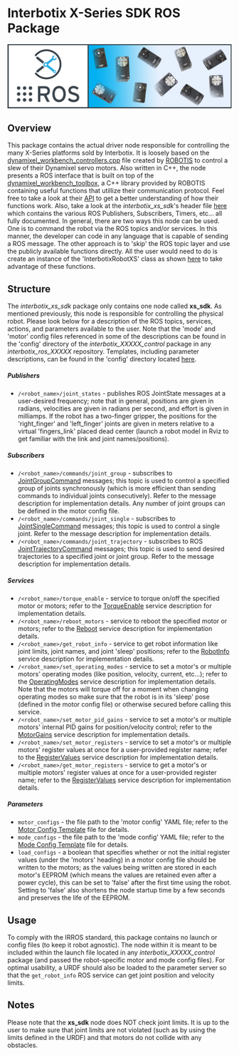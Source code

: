 # Interbotix X-Series SDK ROS Package
![xs_sdk_banner](images/xs_sdk_banner.png)

## Overview
This package contains the actual driver node responsible for controlling the many X-Series platforms sold by Interbotix. It is loosely based on the [dynamixel_workbench_controllers.cpp](https://github.com/ROBOTIS-GIT/dynamixel-workbench/blob/master/dynamixel_workbench_controllers/src/dynamixel_workbench_controllers.cpp) file created by [ROBOTIS](http://www.robotis.us/) to control a slew of their Dynamixel servo motors. Also written in C++, the node presents a ROS interface that is built on top of the [dynamixel_workbench_toolbox](https://github.com/ROBOTIS-GIT/dynamixel-workbench/tree/master/dynamixel_workbench_toolbox), a C++ library provided by ROBOTIS containing useful functions that utillize their communication protocol. Feel free to take a look at their [API](http://emanual.robotis.com/docs/en/software/dynamixel/dynamixel_workbench/#api-references) to get a better understanding of how their functions work. Also, take a look at the *interbotix_xs_sdk*'s header file [here](include/interbotix_xs_sdk/xs_sdk_obj.h) which contains the various ROS Publishers, Subscribers, Timers, etc... all fully documented. In general, there are two ways this node can be used. One is to command the robot via the ROS topics and/or services. In this manner, the developer can code in any language that is capable of sending a ROS message. The other approach is to 'skip' the ROS topic layer and use the publicly available functions directly. All the user would need to do is create an instance of the 'InterbotixRobotXS' class as shown [here](src/xs_sdk.cpp) to take advantage of these functions.

## Structure

The *interbotix_xs_sdk* package only contains one node called **xs_sdk**. As mentioned previously, this node is responsible for controlling the physical robot. Please look below for a description of the ROS topics, services, actions, and parameters available to the user. Note that the 'mode' and 'motor' config files referenced in some of the descriptions can be found in the 'config' directory of the *interbotix_XXXXX_control* package in any *interbotix_ros_XXXXX* repository. Templates, including parameter descriptions, can be found in the 'config' directory located [here](config/).

##### Publishers
- `/<robot_name>/joint_states` - publishes ROS JointState messages at a user-desired frequency; note that in general, positions are given in radians, velocities are given in radians per second, and effort is given in milliamps. If the robot has a two-finger gripper, the positions for the 'right_finger' and 'left_finger' joints are given in meters relative to a virtual 'fingers_link' placed dead center (launch a robot model in Rviz to get familiar with the link and joint names/positions).

##### Subscribers
- `/<robot_name>/commands/joint_group` - subscribes to [JointGroupCommand](msg/JointGroupCommand.msg) messages; this topic is used to control a specified group of joints synchronously (which is more efficient than sending commands to individual joints consecutively). Refer to the message description for implementation details. Any number of joint groups can be defined in the motor config file.
- `/<robot_name>/commands/joint_single` - subscribes to [JointSingleCommand](msg/JointSingleCommand.msg) messages; this topic is used to control a single joint. Refer to the message description for implementation details.
- `/<robot_name>/commands/joint_trajectory` - subscribes to ROS [JointTrajectoryCommand](msg/JointTrajectoryCommand.msg) messages; this topic is used to send desired trajectories to a specified joint or joint group. Refer to the message description for implementation details.

##### Services
- `/<robot_name>/torque_enable` - service to torque on/off the specified motor or motors; refer to the [TorqueEnable](srv/TorqueEnable.srv) service description for implementation details.
- `/<robot_name>/reboot_motors` - service to reboot the specified motor or motors; refer to the [Reboot](srv/Reboot.srv) service description for implementation details.
- `/<robot_name>/get_robot_info` - service to get robot information like joint limits, joint names, and joint 'sleep' positions; refer to the [RobotInfo](srv/RobotInfo.srv) service description for implementation details.
- `/<robot_name>/set_operating_modes` - service to set a motor's or multiple motors' operating modes (like position, velocity, current, etc...); refer to the [OperatingModes](srv/OperatingModes.srv) service description for implementation details. Note that the motors will torque off for a moment when changing operating modes so make sure that the robot is in its 'sleep' pose (defined in the motor config file) or otherwise secured before calling this service.
- `/<robot_name>/set_motor_pid_gains` - service to set a motor's or multiple motors' internal PID gains for position/velocity control; refer to the [MotorGains](srv/MotorGains.srv) service description for implementation details.
- `/<robot_name>/set_motor_registers` - service to set a motor's or multiple motors' register values at once for a user-provided register name; refer to the [RegisterValues](srv/RegisterValues.srv) service description for implementation details.
- `/<robot_name>/get_motor_registers` - service to get a motor's or multiple motors' register values at once for a user-provided register name; refer to the [RegisterValues](srv/RegisterValues.srv) service description for implementation details.

##### Parameters

- `motor_configs` - the file path to the 'motor config' YAML file; refer to the [Motor Config Template](config/motor_configs_template.yaml) file for details.
- `mode_configs` - the file path to the 'mode config' YAML file; refer to the [Mode Config Template](config/mode_configs_template.yaml) file for details.
- `load_configs` - a boolean that specifies whether or not the initial register values (under the 'motors' heading) in a motor config file should be written to the motors; as the values being written are stored in each motor's EEPROM (which means the values are retained even after a power cycle), this can be set to 'false' after the first time using the robot. Setting to 'false' also shortens the node startup time by a few seconds and preserves the life of the EEPROM.

## Usage

To comply with the IRROS standard, this package contains no launch or config files (to keep it robot agnostic). The node within it is meant to be included within the launch file located in any *interbotix_XXXXX_control* package (and passed the robot-specific motor and mode config files). For optimal usability, a URDF should also be loaded to the parameter server so that the `get_robot_info` ROS service can get joint position and velocity limits.

## Notes

Please note that the **xs_sdk** node does NOT check joint limits. It is up to the user to make sure that joint limits are not violated (such as by using the limits defined in the URDF) and that motors do not collide with any obstacles.
